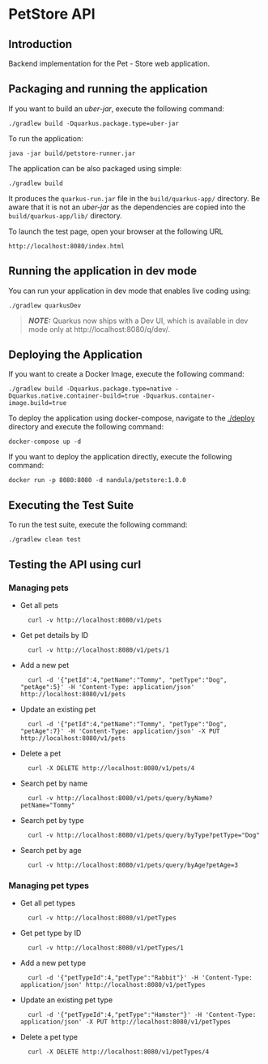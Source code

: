 # PetStore API

## Introduction

Backend implementation for the Pet - Store web application.

## Packaging and running the application

If you want to build an _uber-jar_, execute the following command:

    ./gradlew build -Dquarkus.package.type=uber-jar

To run the application:

    java -jar build/petstore-runner.jar

The application can be also packaged using simple:

    ./gradlew build

It produces the `quarkus-run.jar` file in the `build/quarkus-app/` directory.
Be aware that it is not an _uber-jar_ as the dependencies are copied into the `build/quarkus-app/lib/` directory.

To launch the test page, open your browser at the following URL

    http://localhost:8080/index.html

## Running the application in dev mode

You can run your application in dev mode that enables live coding using:

    ./gradlew quarkusDev

> **_NOTE:_**  Quarkus now ships with a Dev UI, which is available in dev mode only at http://localhost:8080/q/dev/.

## Deploying the Application

If you want to create a Docker Image, execute the following command:

    ./gradlew build -Dquarkus.package.type=native -Dquarkus.native.container-build=true -Dquarkus.container-image.build=true

To deploy the application using docker-compose, navigate to the [./deploy](https://github.com/nandulaperera/petstore/tree/main/deploy) directory and execute the following command:

    docker-compose up -d
   
If you want to deploy the application directly, execute the following command:

    docker run -p 8080:8080 -d nandula/petstore:1.0.0
    
## Executing the Test Suite

To run the test suite, execute the following command:

    ./gradlew clean test

## Testing the API using curl
### Managing pets

- Get all pets

        curl -v http://localhost:8080/v1/pets

- Get pet details by ID

        curl -v http://localhost:8080/v1/pets/1

- Add a new pet

        curl -d '{"petId":4,"petName":"Tommy", "petType":"Dog", "petAge":5}' -H 'Content-Type: application/json' http://localhost:8080/v1/pets

- Update an existing pet

        curl -d '{"petId":4,"petName":"Tommy", "petType":"Dog", "petAge":7}' -H 'Content-Type: application/json' -X PUT http://localhost:8080/v1/pets

- Delete a pet

        curl -X DELETE http://localhost:8080/v1/pets/4

- Search pet by name
    
        curl -v http://localhost:8080/v1/pets/query/byName?petName="Tommy"

- Search pet by type

        curl -v http://localhost:8080/v1/pets/query/byType?petType="Dog"

- Search pet by age

        curl -v http://localhost:8080/v1/pets/query/byAge?petAge=3

### Managing pet types

- Get all pet types

        curl -v http://localhost:8080/v1/petTypes

- Get pet type by ID

        curl -v http://localhost:8080/v1/petTypes/1

- Add a new pet type

        curl -d '{"petTypeId":4,"petType":"Rabbit"}' -H 'Content-Type: application/json' http://localhost:8080/v1/petTypes

- Update an existing pet type

        curl -d '{"petTypeId":4,"petType":"Hamster"}' -H 'Content-Type: application/json' -X PUT http://localhost:8080/v1/petTypes

- Delete a pet type

        curl -X DELETE http://localhost:8080/v1/petTypes/4

